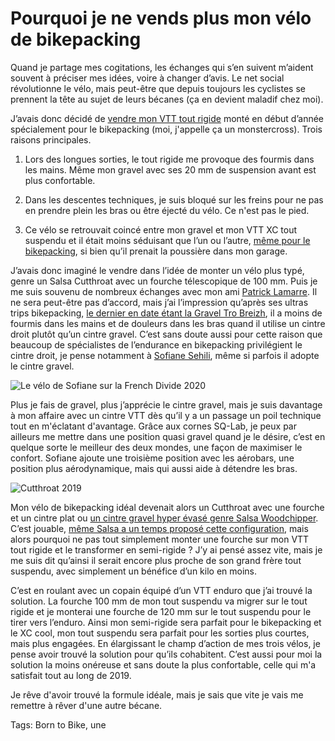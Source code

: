 # Pourquoi je ne vends plus mon vélo de bikepacking

Quand je partage mes cogitations, les échanges qui s’en suivent m’aident souvent à préciser mes idées, voire à changer d’avis. Le net social révolutionne le vélo, mais peut-être que depuis toujours les cyclistes se prennent la tête au sujet de leurs bécanes (ça en devient maladif chez moi).<span id="more-55589"></span>

J’avais donc décidé de [vendre mon VTT tout rigide](https://tcrouzet.com/2020/10/02/pourquoi-je-vends-mon-velo-bikepacking-tout-rigide/) monté en début d’année spécialement pour le bikepacking (moi, j'appelle ça un monstercross). Trois raisons principales.

1. Lors des longues sorties, le tout rigide me provoque des fourmis dans les mains. Même mon gravel avec ses 20 mm de suspension avant est plus confortable.

2. Dans les descentes techniques, je suis bloqué sur les freins pour ne pas en prendre plein les bras ou être éjecté du vélo. Ce n'est pas le pied.

3. Ce vélo se retrouvait coincé entre mon gravel et mon VTT XC tout suspendu et il était moins séduisant que l’un ou l’autre, [même pour le bikepacking](https://tcrouzet.com/2020/09/28/bikepacking-dans-la-tourmente/), si bien qu’il prenait la poussière dans mon garage.

J’avais donc imaginé le vendre dans l’idée de monter un vélo plus typé, genre un Salsa Cutthroat avec un fourche télescopique de 100 mm. Puis je me suis souvenu de nombreux échanges avec mon ami [Patrick Lamarre](https://www.facebook.com/patrick.lamarre.94). Il ne sera peut-être pas d’accord, mais j’ai l’impression qu’après ses ultras trips bikepacking, [le dernier en date étant la Gravel Tro Breizh](http://www.endorphinmag.fr/podcast_bikepacking), il a moins de fourmis dans les mains et de douleurs dans les bras quand il utilise un cintre droit plutôt qu’un cintre gravel. C’est sans doute aussi pour cette raison que beaucoup de spécialistes de l’endurance en bikepacking privilégient le cintre droit, je pense notamment à [Sofiane Sehili](https://www.instagram.com/sofianeshl/), même si parfois il adopte le cintre gravel.

![Le vélo de Sofiane sur la French Divide 2020](https://tcrouzet.com/images_tc/2020/10/sofiane.jpg)

Plus je fais de gravel, plus j’apprécie le cintre gravel, mais je suis davantage à mon affaire avec un cintre VTT dès qu’il y a un passage un poil technique tout en m'éclatant d'avantage. Grâce aux cornes SQ-Lab, je peux par ailleurs me mettre dans une position quasi gravel quand je le désire, c’est en quelque sorte le meilleur des deux mondes, une façon de maximiser le confort. Sofiane ajoute une troisième position avec les aérobars, une position plus aérodynamique, mais qui aussi aide à détendre les bras.

![Cutthroat 2019](https://tcrouzet.com/images_tc/2020/10/2019_Cutthroat_Apex1_Sus_Blk-uc-2.jpg)

Mon vélo de bikepacking idéal devenait alors un Cutthroat avec une fourche et un cintre plat ou [un cintre gravel hyper évasé genre Salsa Woodchipper](https://bikepacking.com/index/gravel-bars/). C’est jouable, [même Salsa a un temps proposé cette configuration](https://salsacycles.com/bikes/archive/2019_cutthroat_apex_1_sus), mais alors pourquoi ne pas tout simplement monter une fourche sur mon VTT tout rigide et le transformer en semi-rigide ? J’y ai pensé assez vite, mais je me suis dit qu’ainsi il serait encore plus proche de son grand frère tout suspendu, avec simplement un bénéfice d’un kilo en moins.

C’est en roulant avec un copain équipé d’un VTT enduro que j’ai trouvé la solution. La fourche 100 mm de mon tout suspendu va migrer sur le tout rigide et je monterai une fourche de 120 mm sur le tout suspendu pour le tirer vers l’enduro. Ainsi mon semi-rigide sera parfait pour le bikepacking et le XC cool, mon tout suspendu sera parfait pour les sorties plus courtes, mais plus engagées. En élargissant le champ d’action de mes trois vélos, je pense avoir trouvé la solution pour qu’ils cohabitent. C’est aussi pour moi la solution la moins onéreuse et sans doute la plus confortable, celle qui m'a satisfait tout au long de 2019.

Je rêve d'avoir trouvé la formule idéale, mais je sais que vite je vais me remettre à rêver d'une autre bécane.

Tags: Born to Bike, une